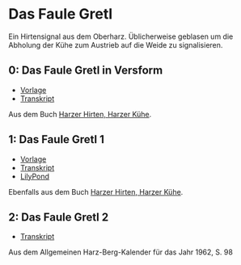 # Das Faule Gretl

Ein Hirtensignal aus dem Oberharz. Üblicherweise geblasen um die Abholung der Kühe zum Austrieb auf die Weide zu signalisieren.

## 0: Das Faule Gretl in Versform

- [Vorlage](Das%20faule%20Gretl-0.png)
- [Transkript](Das%20faule%20Gretl-0.md)

Aus dem Buch [Harzer Hirten, Harzer Kühe](https://openlibrary.org/works/OL18426019W/).

## 1: Das Faule Gretl 1

- [Vorlage](Das%20faule%20Gretl-1.png)
- [Transkript](Das%20faule%20Gretl-1.md)
- [LilyPond](Das%20faule%20Gretl-1.ly)

Ebenfalls aus dem Buch [Harzer Hirten, Harzer Kühe](https://openlibrary.org/works/OL18426019W/).

## 2: Das Faule Gretl 2

- [Transkript](Das%20faule%20Gretl-2.md)

Aus dem Allgemeinen Harz-Berg-Kalender für das Jahr 1962, S. 98

